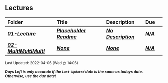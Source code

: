 ## Lectures

| Folder | Title | Description | Due |  |
|:------|:------|:------|:------|:-----:|
| ***<a href="https://github.com/rugbyprof/5143-Operating-Systems/tree/master/Lectures/01-Lecture">01-Lecture</a>*** | ***<a href="https://github.com/rugbyprof/5143-Operating-Systems/tree/master/Lectures/01-Lecture"> Placeholder Readme </a>*** | ***<a href="https://github.com/rugbyprof/5143-Operating-Systems/tree/master/Lectures/01-Lecture"> No Description</a>*** | ***<a href="https://github.com/rugbyprof/5143-Operating-Systems/tree/master/Lectures/01-Lecture">N/A</a>*** |  |
| ***<a href="https://github.com/rugbyprof/5143-Operating-Systems/tree/master/Lectures/02-MultiMultiMulti">02-MultiMultiMulti</a>*** | ***<a href="https://github.com/rugbyprof/5143-Operating-Systems/tree/master/Lectures/02-MultiMultiMulti">None</a>*** | ***<a href="https://github.com/rugbyprof/5143-Operating-Systems/tree/master/Lectures/02-MultiMultiMulti">None</a>*** | ***<a href="https://github.com/rugbyprof/5143-Operating-Systems/tree/master/Lectures/02-MultiMultiMulti">N/A</a>*** |  |

<sup>Last Updated: 2022-04-06 (Wed @ 14:06)</sup> 

<sup>***Days Left is only accurate if the `Last Updated` date is the same as todays date. Otherwise, use the due date!***</sup> 